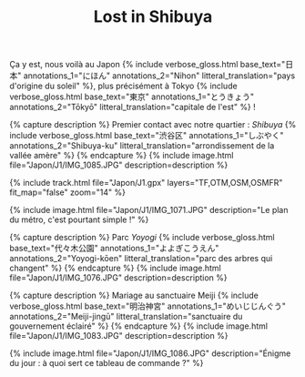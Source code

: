 ﻿---
title: "Lost in Shibuya"
permalink: /Japon/J1/
sidebar:
  nav: "japon"
enable_tracks: true
---

Ça y est, nous voilà au Japon
{% include verbose_gloss.html base_text="日本" annotations_1="にほん" annotations_2="Nihon" litteral_translation="pays d'origine du soleil" %},
plus précisément à Tokyo
{% include verbose_gloss.html base_text="東京" annotations_1="とうきょう" annotations_2="Tōkyō" litteral_translation="capitale de l'est" %} !

{% capture description %}
Premier contact avec notre quartier : *Shibuya*
{% include verbose_gloss.html base_text="渋谷区" annotations_1="しぶやく" annotations_2="Shibuya-ku" litteral_translation="arrondissement de la vallée amère" %}
{% endcapture %}
{% include image.html file="Japon/J1/IMG_1085.JPG" description=description %}

{% include track.html file="Japon/J1.gpx" layers="TF,OTM,OSM,OSMFR" fit_map="false" zoom="14" %}

{% include image.html file="Japon/J1/IMG_1071.JPG" description="Le plan du métro, c'est pourtant simple !" %}

{% capture description %}
Parc *Yoyogi*
{% include verbose_gloss.html base_text="代々木公園" annotations_1="よよぎこうえん" annotations_2="Yoyogi-kōen" litteral_translation="parc des arbres qui changent" %}
{% endcapture %}
{% include image.html file="Japon/J1/IMG_1076.JPG" description=description %}

{% capture description %}
Mariage au sanctuaire Meiji
{% include verbose_gloss.html base_text="明治神宮" annotations_1="めいじじんぐう" annotations_2="Meiji-jingū" litteral_translation="sanctuaire du gouvernement éclairé" %}
{% endcapture %}
{% include image.html file="Japon/J1/IMG_1083.JPG" description=description %}

{% include image.html file="Japon/J1/IMG_1086.JPG" description="Énigme du jour : à quoi sert ce tableau de commande ?" %}

